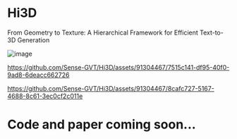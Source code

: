# Hi3D
From Geometry to Texture: A Hierarchical Framework for Efficient Text-to-3D Generation

![image](https://github.com/Sense-GVT/Hi3D/assets/91304467/2bcc1570-0686-4f3d-950e-ce5c0a67a68f)



https://github.com/Sense-GVT/Hi3D/assets/91304467/7515c141-df95-40f0-9ad8-6deacc662726





https://github.com/Sense-GVT/Hi3D/assets/91304467/8cafc727-5167-4688-8c61-3ec0cf2c011e




# Code and paper coming soon...

